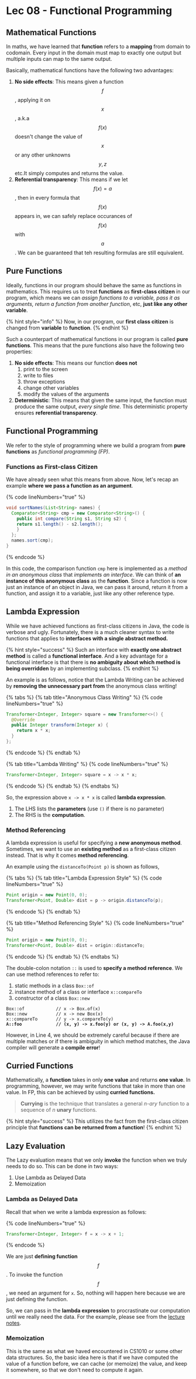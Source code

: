 # Lec 08 - Functional Programming

## Mathematical Functions

In maths, we have learned that **function** refers to a **mapping** from domain to codomain. Every input in the domain must map to exactly one output but multiple inputs can map to the same output.

Basically, mathematical functions have the following two advantages:

1. **No side effects**: This means given a function $$f$$, applying it on $$x$$, a.k.a $$f(x)$$ doesn't change the value of $$x$$ or any other unknowns $$y,z$$ etc.It simply computes and returns the value.
2. **Referential transparency**: This means if we let $$f(x)=a$$, then in every formula that $$f(x)$$ appears in, we can safely replace occurances of $$f(x)$$ with $$a$$. We can be guaranteed that teh resulting formulas are still equivalent.

## Pure Functions

Ideally, functions in our program should behave the same as functions in mathematics. This requires us to treat **functions** as **first-class citizen** in our program, which means we can _assign functions to a variable, pass it as arguments, return a function from another function_, etc, **just like any other variable**.

{% hint style="info" %}
Now, in our program, our **first class citizen** is changed from **variable** to **function**.
{% endhint %}

Such a counterpart of mathematical functions in our program is called **pure functions**. This means that the pure functions also have the following two properties:

1. **No side effects**: This means our function **does not**
   1. print to the screen
   2. write to files
   3. throw exceptions
   4. change other variables
   5. modify the values of the arguments
2. **Deterministic**: This means that given the same input, the function must produce the same output, _every single time_. This deterministic property ensures **referential transparency**.

## Functional Programming

We refer to the style of programming where we build a program from **pure functions** as _functional programming (FP)_.

### Functions as First-class Citizen

We have already seen what this means from above. Now, let's recap an example **where we pass a function as an argument**.

{% code lineNumbers="true" %}
```java
void sortNames(List<String> names) {
  Comparator<String> cmp = new Comparator<String>() {
    public int compare(String s1, String s2) {
    return s1.length() - s2.length();
    }
  };
  names.sort(cmp);
}
```
{% endcode %}

In this code, the comparison function `cmp` here is implemented as a _method in an anonymous class_ that _implements an interface_. We can think of **an instance of this anonymous class** as the **function**. Since a function is now just an instance of an object in Java, we can pass it around, return it from a function, and assign it to a variable, just like any other reference type.

## Lambda Expression

While we have achieved functions as first-class citizens in Java, the code is verbose and ugly. Fortunately, there is a much cleaner syntax to write functions that applies to **interfaces with a single abstract method.**

{% hint style="success" %}
Such an interface with **exactly one abstract method** is called a **functional interface**. And a key advantage for a functional interface is that there is **no ambiguity about which method is being overridden** by an implementing subclass.
{% endhint %}

An example is as follows, notice that the Lambda Writing can be achieved by **removing the unnecessary part from** the anonymous class writing!

{% tabs %}
{% tab title="Anonymous Class Writing" %}
{% code lineNumbers="true" %}
```java
Transformer<Integer, Integer> square = new Transformer<>() {
  @Override
  public Integer transform(Integer x) {
    return x * x;
  }
};
```
{% endcode %}
{% endtab %}

{% tab title="Lambda Writing" %}
{% code lineNumbers="true" %}
```java
Transformer<Integer, Integer> square = x -> x * x;
```
{% endcode %}
{% endtab %}
{% endtabs %}

So, the expression above `x -> x * x` is called **lambda expression**.

1. The LHS lists the **parameters** (use `()` if there is no parameter)
2. The RHS is the **computation**.

### Method Referencing

A lambda expression is useful for specifying a **new anonymous method**. Sometimes, we want to use an **existing method** as a first-class citizen instead. That is why it comes **method referencing**.

An example using the `distanceTo(Point p)` is shown as follows,

{% tabs %}
{% tab title="Lambda Expression Style" %}
{% code lineNumbers="true" %}
```java
Point origin = new Point(0, 0);
Transformer<Point, Double> dist = p -> origin.distanceTo(p);
```
{% endcode %}
{% endtab %}

{% tab title="Method Referencing Style" %}
{% code lineNumbers="true" %}
```java
Point origin = new Point(0, 0);
Transformer<Point, Double> dist = origin::distanceTo;
```
{% endcode %}
{% endtab %}
{% endtabs %}

The double-colon notation `::` is used to **specify a method reference**. We can use method references to refer to:

1. static methods in a class `Box::of`
2. instance method of a class or interface `x::compareTo`
3. constructor of a class `Box::new`

<pre class="language-java" data-line-numbers><code class="lang-java">Box::of            // x -> Box.of(x)
Box::new           // x -> new Box(x)
x::compareTo       // y -> x.compareTo(y)
<strong>A::foo             // (x, y) -> x.foo(y) or (x, y) -> A.foo(x,y)
</strong></code></pre>

However, in Line 4, we should be extremely careful because if there are multiple matches or if there is ambiguity in which method matches, the Java compiler will generate a **compile error**!

## Curried Functions

Mathematically, a **function** takes in only **one value** and returns **one value**. In programming, however, we may write functions that take in more than one value. In FP, this can be achieved by using **curried functions.**

> **Currying** is the technique that translates a general _n-ary_ function to a sequence of _n_ **unary** functions.

{% hint style="success" %}
This utilizes the fact from the first-class citizen principle that **functions can be returned from a function**!
{% endhint %}

## Lazy Evaluation

The Lazy evaluation means that we only **invoke** the function when we truly needs to do so. This can be done in two ways:

1. Use Lambda as Delayed Data
2. Memoization

### Lambda as Delayed Data

Recall that when we write a lambda expression as follows:

{% code lineNumbers="true" %}
```java
Transformer<Integer, Integer> f = x -> x + 1;
```
{% endcode %}

We are just **defining function** $$f$$. To invoke the function $$f$$, we need an argument for `x`. So, nothing will happen here because we are just defining the function.

So, we can pass in the **lambda expression** to procrastinate our computation until we really need the data. For the example, please see from the [lecture notes](https://nus-cs2030s.github.io/2425-s2/32-lazy.html#lambda-as-delayed-data).

### Memoization

This is the same as what we haved encountered in CS1010 or some other data structures. So, the basic idea here is that if we have computed the value of a function before, we can cache (or memoize) the value, and keep it somewhere, so that we don't need to compute it again.
